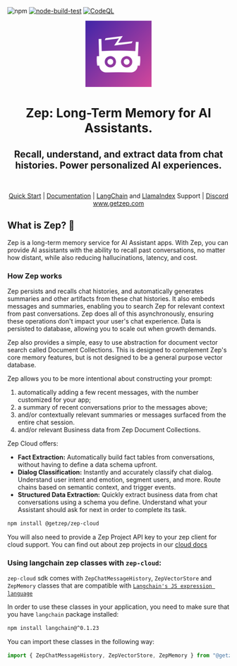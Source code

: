 ![npm](https://img.shields.io/npm/dw/%40getzep/zep-js) [![node-build-test](https://github.com/getzep/zep-js/actions/workflows/node-build-test.yml/badge.svg)](https://github.com/getzep/zep-js/actions/workflows/node-build-test.yml) [![CodeQL](https://github.com/getzep/zep-js/actions/workflows/github-code-scanning/codeql/badge.svg)](https://github.com/getzep/zep-js/actions/workflows/github-code-scanning/codeql)

<p align="center">
  <a href="https://www.getzep.com/">
    <img src="https://raw.githubusercontent.com/getzep/zep/main/assets/zep-logo-icon-gradient-rgb.svg" width="150" alt="Zep Logo">
  </a>
</p>

<h1 align="center">
Zep: Long-Term Memory for ‍AI Assistants.
</h1>
<h2 align="center">Recall, understand, and extract data from chat histories. Power personalized AI experiences.</h2>
<br />

<p align="center">
<a href="https://docs.getzep.com/deployment/quickstart/">Quick Start</a> | 
<a href="https://docs.getzep.com/">Documentation</a> | 
<a href="https://docs.getzep.com/sdk/langchain/">LangChain</a> and 
<a href="https://docs.getzep.com/sdk/langchain/">LlamaIndex</a> Support | 
<a href="https://discord.gg/W8Kw6bsgXQ">Discord</a><br />
<a href="https://www.getzep.com">www.getzep.com</a>
</p>

## What is Zep? 💬
Zep is a long-term memory service for AI Assistant apps. With Zep, you can provide AI assistants with the ability to recall past conversations, no matter how distant, while also reducing hallucinations, latency, and cost.

### How Zep works

Zep persists and recalls chat histories, and automatically generates summaries and other artifacts from these chat histories. It also embeds messages and summaries, enabling you to search Zep for relevant context from past conversations. Zep does all of this asynchronously, ensuring these operations don't impact your user's chat experience. Data is persisted to database, allowing you to scale out when growth demands.

Zep also provides a simple, easy to use abstraction for document vector search called Document Collections. This is designed to complement Zep's core memory features, but is not designed to be a general purpose vector database.

Zep allows you to be more intentional about constructing your prompt:
1. automatically adding a few recent messages, with the number customized for your app;
2. a summary of recent conversations prior to the messages above;
3. and/or contextually relevant summaries or messages surfaced from the entire chat session.
4. and/or relevant Business data from Zep Document Collections.

Zep Cloud offers:
- **Fact Extraction:** Automatically build fact tables from conversations, without having to define a data schema upfront.
- **Dialog Classification:** Instantly and accurately classify chat dialog. Understand user intent and emotion, segment users, and more. Route chains based on semantic context, and trigger events.
- **Structured Data Extraction:** Quickly extract business data from chat conversations using a schema you define. Understand what your Assistant should ask for next in order to complete its task.

```bash
npm install @getzep/zep-cloud
```

You will also need to provide a Zep Project API key to your zep client for cloud support.
You can find out about zep projects in our [cloud docs](https://help.getzep.com/projects.html)

### Using langchain zep classes with `zep-cloud`:
`zep-cloud` sdk comes with `ZepChatMessageHistory`, `ZepVectorStore` and `ZepMemory`
classes that are compatible with [`Langchain's JS expression language`](https://js.langchain.com/docs/expression_language/)

In order to use these classes in your application, you need to make sure that you have
`langchain` package installed:

```bash
npm install langchain@^0.1.23
```

You can import these classes in the following way:

```typescript
import { ZepChatMessageHistory, ZepVectorStore, ZepMemory } from "@getzep/zep-cloud/langchain"
```

